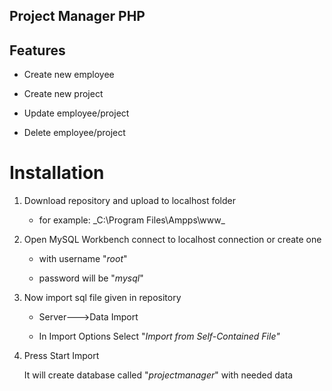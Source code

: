 ## Project Manager PHP

## Features

- Create new employee

- Create new project

- Update employee/project

- Delete employee/project

# Installation

1.  Download repository and upload to localhost folder

    - for example: \_C:\Program Files\Ampps\www\_

2.  Open MySQL Workbench connect to localhost connection or create one

    - with username "_root_"

    - password will be "_mysql_"

3.  Now import sql file given in repository

    - Server--->Data Import

    - In Import Options Select "_Import from Self-Contained File"_

4.  Press Start Import

    It will create database called "_projectmanager_" with needed data

